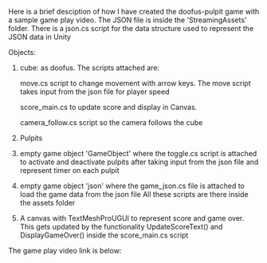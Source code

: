 Here is a brief desciption of how I have created the doofus-pulpit game with a sample game play video.
The JSON file is inside the 'StreamingAssets' folder.
There is a json.cs script for the data structure used to represent the JSON data in Unity

Objects:
1. cube: as doofus. The scripts attached are:
   
	move.cs script to change movement with arrow keys. The move script takes input from the json file for player speed

	score_main.cs to update score and display in Canvas.

	camera_follow.cs script so the camera follows the cube

3. Pulpits

4. empty game object 'GameObject' where the toggle.cs script is attached to activate and deactivate pulpits after taking input from the json file and 
represent timer on each pulpit

5. empty game object 'json' where the game_json.cs file is attached to load the game data from the json file
All these scripts are there inside the assets folder

6. A canvas with TextMeshProUGUI to represent score and game over. This gets updated by the functionality UpdateScoreText() and DisplayGameOver()
inside the score_main.cs script

The game play video link is below:

